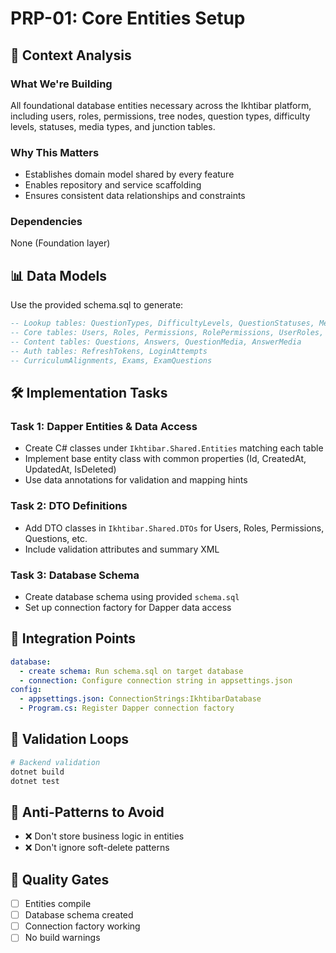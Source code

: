 # PRP-01: Core Entities Setup

## 🎯 Context Analysis
### What We're Building
All foundational database entities necessary across the Ikhtibar platform, including users, roles, permissions,
tree nodes, question types, difficulty levels, statuses, media types, and junction tables.

### Why This Matters
- Establishes domain model shared by every feature
- Enables repository and service scaffolding
- Ensures consistent data relationships and constraints

### Dependencies
None (Foundation layer)

## 📊 Data Models
Use the provided schema.sql to generate:
```sql
-- Lookup tables: QuestionTypes, DifficultyLevels, QuestionStatuses, MediaTypes, TreeNodeTypes
-- Core tables: Users, Roles, Permissions, RolePermissions, UserRoles, TreeNodes, Media
-- Content tables: Questions, Answers, QuestionMedia, AnswerMedia
-- Auth tables: RefreshTokens, LoginAttempts
-- CurriculumAlignments, Exams, ExamQuestions
``` 

## 🛠️ Implementation Tasks

### Task 1: Dapper Entities & Data Access
- Create C# classes under `Ikhtibar.Shared.Entities` matching each table
- Implement base entity class with common properties (Id, CreatedAt, UpdatedAt, IsDeleted)
- Use data annotations for validation and mapping hints

### Task 2: DTO Definitions
- Add DTO classes in `Ikhtibar.Shared.DTOs` for Users, Roles, Permissions, Questions, etc.
- Include validation attributes and summary XML

### Task 3: Database Schema
- Create database schema using provided `schema.sql`
- Set up connection factory for Dapper data access

## 🔗 Integration Points
```yaml
database:
  - create schema: Run schema.sql on target database
  - connection: Configure connection string in appsettings.json
config:
  - appsettings.json: ConnectionStrings:IkhtibarDatabase
  - Program.cs: Register Dapper connection factory
```

## 🧪 Validation Loops
```bash
# Backend validation
dotnet build
dotnet test
```

## 🚨 Anti-Patterns to Avoid
- ❌ Don't store business logic in entities
- ❌ Don't ignore soft-delete patterns

## 🎯 Quality Gates
- [ ] Entities compile
- [ ] Database schema created
- [ ] Connection factory working
- [ ] No build warnings
